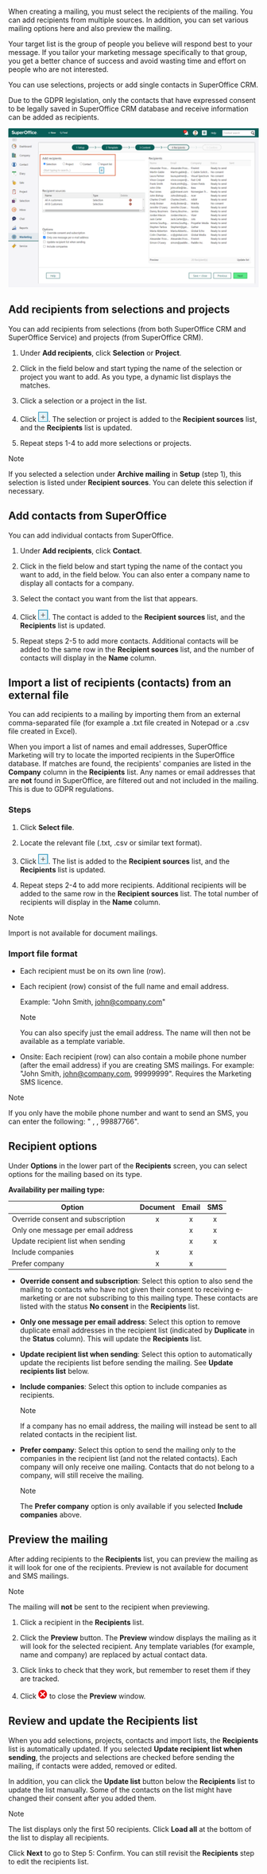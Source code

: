 <!-- markdownlint-disable-file MD041 MD034 -->
When creating a mailing, you must select the recipients of the mailing. You can add recipients from multiple sources. In addition, you can set various mailing options here and also preview the mailing.

Your target list is the group of people you believe will respond best to your message. If you tailor your marketing message specifically to that group, you get a better chance of success and avoid wasting time and effort on people who are not interested.

You can use selections, projects or add single contacts in SuperOffice CRM.

Due to the GDPR legislation, only the contacts that have expressed consent to be legally saved in SuperOffice CRM database and receive information can be added as recipients.

![You can add your recipients from either selection, project, a single contact or an external list that you need to import -screenshot][img3]

## Add recipients from selections and projects

You can add recipients from selections (from both SuperOffice CRM and SuperOffice Service) and projects (from SuperOffice CRM).

1. Under **Add recipients**, click **Selection** or **Project**.

2. Click in the field below and start typing the name of the selection or project you want to add. As you type, a dynamic list displays the matches.

3. Click a selection or a project in the list.

4. Click ![icon][img1]. The selection or project is added to the **Recipient sources** list, and the **Recipients** list is updated.

5. Repeat steps 1-4 to add more selections or projects.

> [!NOTE]
> If you selected a selection under **Archive mailing** in **Setup** (step 1), this selection is listed under **Recipient sources**. You can delete this selection if necessary.

## Add contacts from SuperOffice

You can add individual contacts from SuperOffice.

1. Under **Add recipients**, click **Contact**.

2. Click in the field below and start typing the name of the contact you want to add, in the field below. You can also enter a company name to display all contacts for a company.

3. Select the contact you want from the list that appears.

4. Click ![icon][img1]. The contact is added to the **Recipient sources** list, and the **Recipients** list is updated.

5. Repeat steps 2-5 to add more contacts. Additional contacts will be added to the same row in the **Recipient sources** list, and the number of contacts will display in the **Name** column.

## Import a list of recipients (contacts) from an external file

You can add recipients to a mailing by importing them from an external comma-separated file (for example a .txt file created in Notepad or a .csv file created in Excel).

When you import a list of names and email addresses, SuperOffice Marketing will try to locate the imported recipients in the SuperOffice database. If matches are found, the recipients' companies are listed in the **Company** column in the **Recipients** list. Any names or email addresses that are **not** found in SuperOffice, are filtered out and not included in the mailing. This is due to GDPR regulations.

### Steps

1. Click **Select file**.

2. Locate the relevant file (.txt, .csv or similar text format).

3. Click ![icon][img1]. The list is added to the **Recipient sources** list, and the **Recipients** list is updated.

4. Repeat steps 2-4 to add more recipients. Additional recipients will be added to the same row in the **Recipient sources** list. The total number of recipients will display in the **Name** column.

> [!NOTE]
> Import is not available for document mailings.

### Import file format

* Each recipient must be on its own line (row).

* Each recipient (row) consist of the full name and email address.

    Example: "John Smith, john@company.com"

    > [!NOTE]
    > You can also specify just the email address. The name will then not be available as a template variable.

* Onsite: Each recipient (row) can also contain a mobile phone number (after the email address) if you are creating SMS mailings. For example: "John Smith, john@company.com, 99999999". Requires the Marketing SMS licence.

> [!NOTE]
> If you only have the mobile phone number and want to send an SMS, you can enter the following: " , , 99887766".

## Recipient options

Under **Options** in the lower part of the **Recipients** screen, you can select options for the mailing based on its type.

**Availability per mailing type:**

| Option | Document | Email | SMS |
|---|:-:|:-:|:-:|
| Override consent and subscription | x | x | x |
| Only one message per email address | | x | x |
| Update recipient list when sending | | x | x |
| Include companies | x | x | |
| Prefer company | x | x | |

* **Override consent and subscription**: Select this option to also send the mailing to contacts who have not given their consent to receiving e-marketing or are not subscribing to this mailing type. These contacts are listed with the status **No consent** in the **Recipients** list.

* **Only one message per email address**: Select this option to remove duplicate email addresses in the recipient list (indicated by **Duplicate** in the **Status** column). This will update the **Recipients** list.

* **Update recipient list when sending**: Select this option to automatically update the recipients list before sending the mailing. See **Update recipients list** below.

* **Include companies**: Select this option to include companies as recipients.

    > [!NOTE]
    > If a company has no email address, the mailing will instead be sent to all related contacts in the recipient list.

* **Prefer company**: Select this option to send the mailing only to the companies in the recipient list (and not the related contacts). Each company will only receive one mailing. Contacts that do not belong to a company, will still receive the mailing.

    > [!NOTE]
    > The **Prefer company** option is only available if you selected **Include companies** above.

## Preview the mailing

After adding recipients to the **Recipients** list, you can preview the mailing as it will look for one of the recipients. Preview is not available for document and SMS mailings.

> [!NOTE]
> The mailing will **not** be sent to the recipient when previewing.

1. Click a recipient in the **Recipients** list.

2. Click the **Preview** button. The **Preview** window displays the mailing as it will look for the selected recipient. Any template variables (for example, name and company) are replaced by actual contact data.

3. Click links to check that they work, but remember to reset them if they are tracked.

4. Click ![icon][img2] to close the **Preview** window.

## Review and update the Recipients list

When you add selections, projects, contacts and import lists, the **Recipients** list is automatically updated. If you selected **Update recipient list when sending**, the projects and selections are checked before sending the mailing, if contacts were added, removed or edited.

In addition, you can click the **Update list** button below the **Recipients** list to update the list manually. Some of the contacts on the list might have changed their consent after you added them.

> [!NOTE]
> The list displays only the first 50 recipients. Click **Load all** at the bottom of the list to display all recipients.

Click **Next** to go to Step 5: Confirm. You can still revisit the **Recipients** step to edit the recipients list.

<!-- Referenced images -->
[img1]: ../../../../../../media/icons/btn-add.png
[img2]: ../../../../../../../common/icons/salelost.png
[img3]: ../../../../../../media/loc/en/marketing/add-target-list.png
